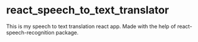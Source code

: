 # react_speech_to_text_translator
This is my speech to text translation react app. Made with the help of react-speech-recognition package. 
